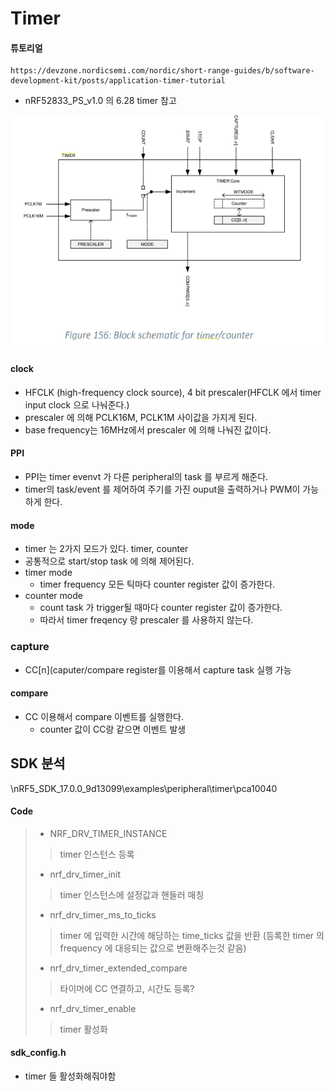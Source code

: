 # Timer



#### 튜토리얼

```
https://devzone.nordicsemi.com/nordic/short-range-guides/b/software-development-kit/posts/application-timer-tutorial
```





- nRF52833_PS_v1.0 의 6.28 timer 참고

![image-20210510140912756](README.assets/image-20210510140912756.png)



#### clock

- HFCLK (high-frequency clock source), 4 bit prescaler(HFCLK 에서 timer input clock 으로 나눠준다.)
- prescaler 에 의해 PCLK16M, PCLK1M 사이값을 가지게 된다.
- base frequency는 16MHz에서 prescaler 에 의해 나눠진 값이다.



#### PPI

- PPI는 timer evenvt 가 다른 peripheral의 task 를 부르게 해준다.
- timer의 task/event 를 제어하여 주기를 가진 ouput을 출력하거나 PWM이 가능하게 한다.



#### mode

- timer 는 2가지 모드가 있다. timer, counter
- 공통적으로 start/stop task 에 의해 제어된다.
- timer mode
  - timer frequency 모든 틱마다 counter register 값이 증가한다.
- counter mode
  - count task 가 trigger될 때마다 counter register 값이 증가한다.
  - 따라서 timer freqency 랑 prescaler 를 사용하지 않는다.



### capture

- CC[n](caputer/compare register를 이용해서 capture task 실행 가능



#### compare

- CC 이용해서 compare 이벤트를 실행한다.
  - counter 값이 CC랑 같으면 이벤트 발생





## SDK 분석

\nRF5_SDK_17.0.0_9d13099\examples\peripheral\timer\pca10040



#### Code

> - NRF_DRV_TIMER_INSTANCE
>
> >  timer 인스턴스 등록
>
> - nrf_drv_timer_init
>
> > timer 인스턴스에 설정값과 핸들러 매칭
>
> - nrf_drv_timer_ms_to_ticks
>
> > timer 에 입력한 시간에 해당하는 time_ticks 값을 반환 (등록한 timer 의 frequency 에 대응되는 값으로 변환해주는것 같음)
>
> - nrf_drv_timer_extended_compare
>
> > 타이머에 CC 연결하고, 시간도 등록?
>
> - nrf_drv_timer_enable
>
> > timer 활성화



#### sdk_config.h

- timer 들 활성화해줘야함








